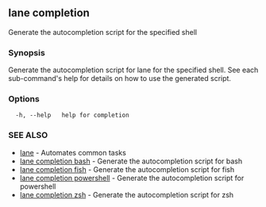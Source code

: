 ## lane completion

Generate the autocompletion script for the specified shell

### Synopsis

Generate the autocompletion script for lane for the specified shell.
See each sub-command's help for details on how to use the generated script.


### Options

```
  -h, --help   help for completion
```

### SEE ALSO

* [lane](lane.md)	 - Automates common tasks
* [lane completion bash](lane_completion_bash.md)	 - Generate the autocompletion script for bash
* [lane completion fish](lane_completion_fish.md)	 - Generate the autocompletion script for fish
* [lane completion powershell](lane_completion_powershell.md)	 - Generate the autocompletion script for powershell
* [lane completion zsh](lane_completion_zsh.md)	 - Generate the autocompletion script for zsh

